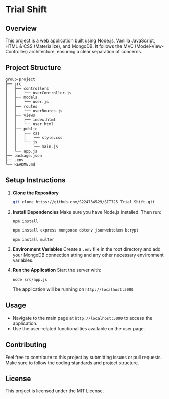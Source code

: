 # Trial Shift

## Overview
This project is a web application built using Node.js, Vanilla JavaScript, HTML & CSS (Materialize), and MongoDB. It follows the MVC (Model-View-Controller) architecture, ensuring a clear separation of concerns.

## Project Structure
```
group-project
├── src
│   ├── controllers
│   │   └── userController.js
│   ├── models
│   │   └── user.js
│   ├── routes
│   │   └── userRoutes.js
│   ├── views
│   │   ├── index.html
│   │   └── user.html
│   ├── public
│   │   ├── css
│   │   │   └── style.css
│   │   └── js
│   │       └── main.js
│   └── app.js
├── package.json
├── .env
└── README.md
```

## Setup Instructions

1. **Clone the Repository**
   ```bash
   git clone https://github.com/S224734529/SIT725_Trial_Shift.git
   ```

2. **Install Dependencies**
   Make sure you have Node.js installed. Then run:
   ```bash
   npm install

   npm install express mongoose dotenv jsonwebtoken bcrypt

   npm install multer
   ```

3. **Environment Variables**
   Create a `.env` file in the root directory and add your MongoDB connection string and any other necessary environment variables.

4. **Run the Application**
   Start the server with:
   ```bash
   node src/app.js
   ```
   The application will be running on `http://localhost:5000`.

## Usage
- Navigate to the main page at `http://localhost:5000` to access the application.
- Use the user-related functionalities available on the user page.

## Contributing
Feel free to contribute to this project by submitting issues or pull requests. Make sure to follow the coding standards and project structure.

## License
This project is licensed under the MIT License.